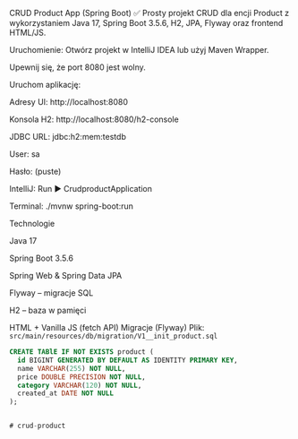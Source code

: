 CRUD Product App (Spring Boot) ✅
Prosty projekt CRUD dla encji Product z wykorzystaniem Java 17, Spring Boot 3.5.6, H2, JPA, Flyway oraz frontend HTML/JS.

Uruchomienie:
Otwórz projekt w IntelliJ IDEA lub użyj Maven Wrapper.

Upewnij się, że port 8080 jest wolny.

Uruchom aplikację:

Adresy
UI: http://localhost:8080

Konsola H2: http://localhost:8080/h2-console

JDBC URL: jdbc:h2:mem:testdb

User: sa

Hasło: (puste)

IntelliJ: Run ▶ CrudproductApplication

Terminal: ./mvnw spring-boot:run

Technologie

Java 17

Spring Boot 3.5.6

Spring Web & Spring Data JPA

Flyway – migracje SQL

H2 – baza w pamięci

HTML + Vanilla JS (fetch API) 
Migracje (Flyway)
Plik: `src/main/resources/db/migration/V1__init_product.sql`

```sql
CREATE TABlE IF NOT EXISTS product (
  id BIGINT GENERATED BY DEFAULT AS IDENTITY PRIMARY KEY,
  name VARCHAR(255) NOT NULL,
  price DOUBLE PRECISION NOT NULL,
  category VARCHAR(120) NOT NULL,
  created_at DATE NOT NULL
);


#   c r u d - p r o d u c t  
 